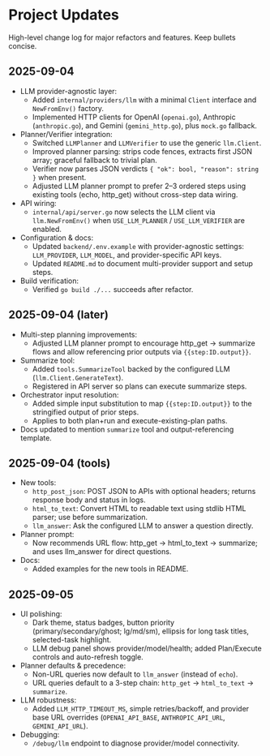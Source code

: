 # Project Updates

High-level change log for major refactors and features. Keep bullets concise.

## 2025-09-04

- LLM provider-agnostic layer:
  - Added `internal/providers/llm` with a minimal `Client` interface and `NewFromEnv()` factory.
  - Implemented HTTP clients for OpenAI (`openai.go`), Anthropic (`anthropic.go`), and Gemini (`gemini_http.go`), plus `mock.go` fallback.
- Planner/Verifier integration:
  - Switched `LLMPlanner` and `LLMVerifier` to use the generic `llm.Client`.
  - Improved planner parsing: strips code fences, extracts first JSON array; graceful fallback to trivial plan.
  - Verifier now parses JSON verdicts `{ "ok": bool, "reason": string }` when present.
  - Adjusted LLM planner prompt to prefer 2–3 ordered steps using existing tools (echo, http_get) without cross-step data wiring.
- API wiring:
  - `internal/api/server.go` now selects the LLM client via `llm.NewFromEnv()` when `USE_LLM_PLANNER` / `USE_LLM_VERIFIER` are enabled.
- Configuration & docs:
  - Updated `backend/.env.example` with provider-agnostic settings: `LLM_PROVIDER`, `LLM_MODEL`, and provider-specific API keys.
  - Updated `README.md` to document multi-provider support and setup steps.
- Build verification:
  - Verified `go build ./...` succeeds after refactor.

## 2025-09-04 (later)

- Multi-step planning improvements:
  - Adjusted LLM planner prompt to encourage http_get → summarize flows and allow referencing prior outputs via `{{step:ID.output}}`.
- Summarize tool:
  - Added `tools.SummarizeTool` backed by the configured LLM (`llm.Client.GenerateText`).
  - Registered in API server so plans can execute summarize steps.
- Orchestrator input resolution:
  - Added simple input substitution to map `{{step:ID.output}}` to the stringified output of prior steps.
  - Applies to both plan+run and execute-existing-plan paths.
 - Docs updated to mention `summarize` tool and output-referencing template.

## 2025-09-04 (tools)

- New tools:
  - `http_post_json`: POST JSON to APIs with optional headers; returns response body and status in logs.
  - `html_to_text`: Convert HTML to readable text using stdlib HTML parser; use before summarization.
  - `llm_answer`: Ask the configured LLM to answer a question directly.
- Planner prompt:
  - Now recommends URL flow: http_get → html_to_text → summarize; and uses llm_answer for direct questions.
- Docs:
  - Added examples for the new tools in README.

## 2025-09-05

- UI polishing:
  - Dark theme, status badges, button priority (primary/secondary/ghost; lg/md/sm), ellipsis for long task titles, selected-task highlight.
  - LLM debug panel shows provider/model/health; added Plan/Execute controls and auto-refresh toggle.
- Planner defaults & precedence:
  - Non-URL queries now default to `llm_answer` (instead of `echo`).
  - URL queries default to a 3-step chain: `http_get` → `html_to_text` → `summarize`.
- LLM robustness:
  - Added `LLM_HTTP_TIMEOUT_MS`, simple retries/backoff, and provider base URL overrides (`OPENAI_API_BASE`, `ANTHROPIC_API_URL`, `GEMINI_API_URL`).
- Debugging:
  - `/debug/llm` endpoint to diagnose provider/model connectivity.
